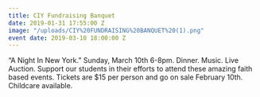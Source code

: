 ```yaml
---
title: CIY Fundraising Banquet
date: 2019-01-31 17:55:00 Z
image: "/uploads/CIY%20FUNDRAISING%20BANQUET%20(1).png"
event date: 2019-03-10 18:00:00 Z
---
```


“A Night In New York.” Sunday, March 10th 6-8pm. Dinner. Music. Live Auction. Support our students in their efforts to attend these amazing faith based events. Tickets are $15 per person and go on sale February 10th. Childcare available. 